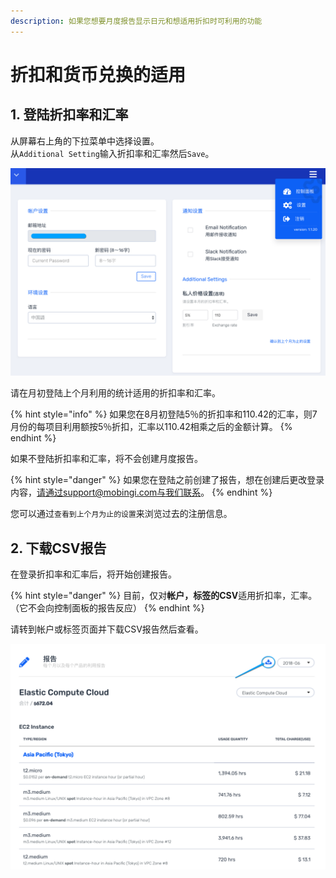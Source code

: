 ```yaml
---
description: 如果您想要月度报告显示日元和想适用折扣时可利用的功能
---
```


# 折扣和货币兑换的适用

## 1. 登陆折扣率和汇率

从屏幕右上角的下拉菜单中选择设置。  
从`Additional Setting`输入折扣率和汇率然后`Save`。

![&#x8BBE;&#x7F6E;&#x753B;&#x9762;](../.gitbook/assets/snip20180801_71.png)

请在月初登陆上个月利用的统计适用的折扣率和汇率。

{% hint style="info" %}
 如果您在8月初登陆5％的折扣率和110.42的汇率，则7月份的每项目利用额按5％折扣，汇率以110.42相乘之后的金额计算。
{% endhint %}

如果不登陆折扣率和汇率，将不会创建月度报告。

{% hint style="danger" %}
如果您在登陆之前创建了报告，想在创建后更改登录内容，请通过support@mobingi.com与我们联系。
{% endhint %}

您可以通过`查看到上个月为止的设置`来浏览过去的注册信息。

## 2. 下载CSV报告

在登录折扣率和汇率后，将开始创建报告。

{% hint style="danger" %}
目前，仅对**帐户，标签的CSV**适用折扣率，汇率。（它不会向控制面板的报告反应）
{% endhint %}

请转到帐户或标签页面并下载CSV报告然后查看。

![](../.gitbook/assets/snip20180731_54.png)




